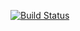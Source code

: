 [![Build Status](https://travis-ci.com/doadin/Baggins.svg?branch=master)](https://https://travis-ci.com/doadin/Baggins)
